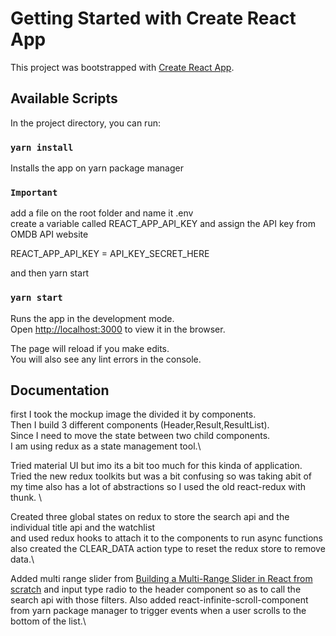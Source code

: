 # Getting Started with Create React App

This project was bootstrapped with [Create React App](https://github.com/facebook/create-react-app).

## Available Scripts

In the project directory, you can run:

### `yarn install`

Installs the app on yarn package manager

### `Important`

add a file on the root folder and name it .env \
create a variable called REACT_APP_API_KEY and assign the API key from OMDB API website

REACT_APP_API_KEY = API_KEY_SECRET_HERE

and then yarn start 
### `yarn start`

Runs the app in the development mode.\
Open [http://localhost:3000](http://localhost:3000) to view it in the browser.

The page will reload if you make edits.\
You will also see any lint errors in the console.



## Documentation 

first I took the mockup image the divided it by components. \
Then I build 3 different components (Header,Result,ResultList). \
Since I need to move the state between two child components. \
I am using redux as a state management tool.\

Tried material UI but imo its a bit too much for this kinda of application. \
Tried the new redux toolkits but was a bit confusing so was taking abit of my time also has a lot of abstractions so I used the old react-redux with thunk. \

Created three global states on redux to store the search api and the individual title api and the watchlist \
and used redux hooks to attach it to the components to run async functions \
also created the CLEAR_DATA action type to reset the redux store to remove data.\

Added  multi range slider from [Building a Multi-Range Slider in React from scratch](https://dev.to/sandra_lewis/building-a-multi-range-slider-in-react-from-scratch-4dl1) and input type radio to the header component so as to call the search api with those filters.
Also added react-infinite-scroll-component from yarn package manager to trigger events
when a user scrolls to the bottom of the list.\

